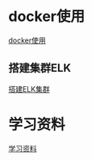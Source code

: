 # docker使用
[docker使用](./docs/docker/index.md)
## 搭建集群ELK
[搭建ELK集群](./docs/docker/使用docker搭建ELK集群.md)
# 学习资料
[学习资料](./docs/学习资料/index.md)